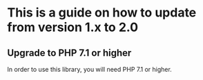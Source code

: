 # This is a guide on how to update from version 1.x to 2.0

## Upgrade to PHP 7.1 or higher

In order to use this library, you will need PHP 7.1 or higher.
